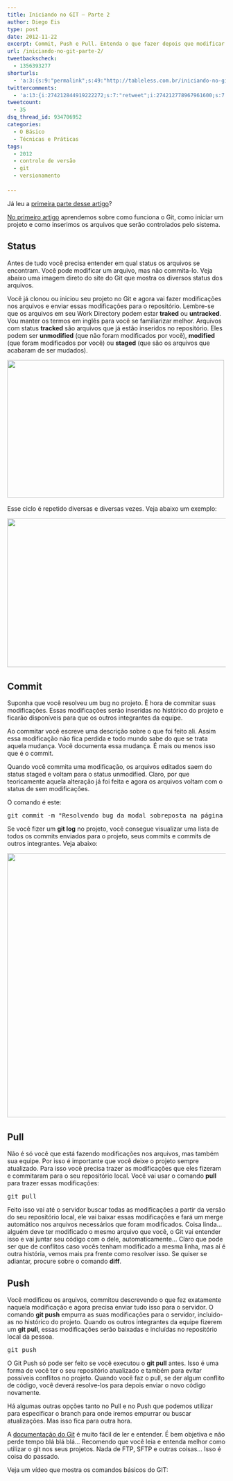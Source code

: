 ```yaml
---
title: Iniciando no GIT – Parte 2
author: Diego Eis
type: post
date: 2012-11-22
excerpt: Commit, Push e Pull. Entenda o que fazer depois que modificar arquivos.
url: /iniciando-no-git-parte-2/
tweetbackscheck:
  - 1356393277
shorturls:
  - 'a:3:{s:9:"permalink";s:49:"http://tableless.com.br/iniciando-no-git-parte-2/";s:7:"tinyurl";s:26:"http://tinyurl.com/ceqpfkt";s:4:"isgd";s:19:"http://is.gd/sKmy4V";}'
twittercomments:
  - 'a:13:{i:274212844919222272;s:7:"retweet";i:274212778967961600;s:7:"retweet";i:274209157748502528;s:7:"retweet";i:272137459779907584;s:7:"retweet";i:272082829716893696;s:7:"retweet";i:271976153319890944;s:7:"retweet";i:271724965462691840;s:7:"retweet";i:271688569326800896;s:7:"retweet";i:271688195924705280;s:7:"retweet";i:278558260628451330;s:7:"retweet";i:281460997875695616;s:7:"retweet";i:281459505919823873;s:7:"retweet";i:280025936605347840;s:7:"retweet";}'
tweetcount:
  - 35
dsq_thread_id: 934706952
categories:
  - O Básico
  - Técnicas e Práticas
tags:
  - 2012
  - controle de versão
  - git
  - versionamento

---
```

Já leu a [primeira parte desse artigo][1]? 

[No primeiro artigo][1] aprendemos sobre como funciona o Git, como iniciar um projeto e como inserimos os arquivos que serão controlados pelo sistema. 

## Status

Antes de tudo você precisa entender em qual status os arquivos se encontram. Você pode modificar um arquivo, mas não commita-lo. Veja abaixo uma imagem direto do site do Git que mostra os diversos status dos arquivos.

Você já clonou ou iniciou seu projeto no Git e agora vai fazer modificações nos arquivos e enviar essas modificações para o repositório. Lembre-se que os arquivos em seu Work Directory podem estar **traked** ou **untracked**. Vou manter os termos em inglês para você se familiarizar melhor. Arquivos com status **tracked** são arquivos que já estão inseridos no repositório. Eles podem ser **unmodified** (que não foram modificados por você), **modified** (que foram modificados por você) ou **staged** (que são os arquivos que acabaram de ser mudados).

<img src="https://raw.githubusercontent.com/diegoeis/tableless-static-images/master/2012/11/18333fig0201-tn.png" alt="" title="18333fig0201-tn" width="500" height="317" class="alignnone size-full wp-image-7272" srcset="uploads/2012/11/18333fig0201-tn.png 500w, uploads/2012/11/18333fig0201-tn-300x190.png 300w" sizes="(max-width: 500px) 100vw, 500px" />

Esse ciclo é repetido diversas e diversas vezes. Veja abaixo um exemplo:

[<img src="https://raw.githubusercontent.com/diegoeis/tableless-static-images/master/2012/11/git2-1024x549.jpg" alt="" title="git2" width="640" height="343" class="alignnone size-large wp-image-7273" srcset="uploads/2012/11/git2-1024x549.jpg 1024w, uploads/2012/11/git2-300x161.jpg 300w, uploads/2012/11/git2.jpg 1131w" sizes="(max-width: 640px) 100vw, 640px" />][2]

## Commit

Suponha que você resolveu um bug no projeto. É hora de commitar suas modificações. Essas modificações serão inseridas no histórico do projeto e ficarão disponíveis para que os outros integrantes da equipe.

Ao commitar você escreve uma descrição sobre o que foi feito ali. Assim essa modificação não fica perdida e todo mundo sabe do que se trata aquela mudança. Você documenta essa mudança. É mais ou menos isso que é o commit.
  
Quando você commita uma modificação, os arquivos editados saem do status staged e voltam para o status unmodified. Claro, por que teoricamente aquela alteração já foi feita e agora os arquivos voltam com o status de sem modificações.

O comando é este:

<pre>git commit -m "Resolvendo bug da modal sobreposta na página de pagamentos."</pre>

Se você fizer um **git log** no projeto, você consegue visualizar uma lista de todos os commits enviados para o projeto, seus commits e commits de outros integrantes. Veja abaixo:

<img src="https://raw.githubusercontent.com/diegoeis/tableless-static-images/master/2012/11/Screen-Shot-2012-11-19-at-12.17.50-PM.png" alt="" title="Screen Shot 2012-11-19 at 12.17.50 PM" width="756" height="609" class="alignnone size-full wp-image-7274" srcset="uploads/2012/11/Screen-Shot-2012-11-19-at-12.17.50-PM.png 756w, uploads/2012/11/Screen-Shot-2012-11-19-at-12.17.50-PM-300x241.png 300w" sizes="(max-width: 756px) 100vw, 756px" />

## Pull

Não é só você que está fazendo modificações nos arquivos, mas também sua equipe. Por isso é importante que você deixe o projeto sempre atualizado. Para isso você precisa trazer as modificações que eles fizeram e commitaram para o seu repositório local. Você vai usar o comando **pull** para trazer essas modificações:

<pre>git pull</pre>

Feito isso vai até o servidor buscar todas as modificações a partir da versão do seu repositório local, ele vai baixar essas modificações e fará um merge automático nos arquivos necessários que foram modificados. Coisa linda&#8230; alguém deve ter modificado o mesmo arquivo que você, o Git vai entender isso e vai juntar seu código com o dele, automaticamente&#8230; Claro que pode ser que de conflitos caso vocês tenham modificado a mesma linha, mas aí é outra história, vemos mais pra frente como resolver isso. Se quiser se adiantar, procure sobre o comando **diff**.

## Push

Você modificou os arquivos, commitou descrevendo o que fez exatamente naquela modificação e agora precisa enviar tudo isso para o servidor. O comando **git push** empurra as suas modificações para o servidor, incluido-as no histórico do projeto. Quando os outros integrantes da equipe fizerem um **git pull**, essas modificações serão baixadas e incluídas no repositório local da pessoa.

<pre>git push</pre>

O Git Push só pode ser feito se você executou o **git pull** antes. Isso é uma forma de você ter o seu repositório atualizado e também para evitar possíveis conflitos no projeto. Quando você faz o pull, se der algum conflito de código, você deverá resolve-los para depois enviar o novo código novamente.

Há algumas outras opções tanto no Pull e no Push que podemos utilizar para especificar o branch para onde iremos empurrar ou buscar atualizações. Mas isso fica para outra hora.

A [documentação do Git][3] é muito fácil de ler e entender. É bem objetiva e não perde tempo blá blá blá&#8230; Recomendo que você leia e entenda melhor como utilizar o git nos seus projetos. Nada de FTP, SFTP e outras coisas&#8230; Isso é coisa do passado.

Veja um vídeo que mostra os comandos básicos do GIT:

 [1]: http://tableless.com.br/iniciando-no-git-parte-1/
 [2]: https://raw.githubusercontent.com/diegoeis/tableless-static-images/master/2012/11/git2.jpg
 [3]: http://git-scm.com/docs